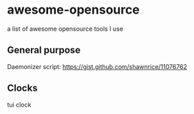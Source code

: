 # awesome-opensource
a list of awesome opensource tools I use

## General purpose
Daemonizer script: https://gist.github.com/shawnrice/11076762

## Clocks
tui clock 
